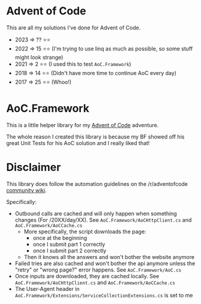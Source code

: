 # Advent of Code

This are all my solutions I've done for Advent of Code.

* 2023 => ?? ⭐⭐
* 2022 => 15 ⭐⭐ (I'm trying to use linq as much as possible, so some stuff might look strange)
* 2021 => 2 ⭐⭐ (I used this to test `AoC.Framework`)
* 2018 => 14 ⭐⭐ (Didn't have more time to continue AoC every day)
* 2017 => 25 ⭐⭐ (Whoo!)

# AoC.Framework

This is a little helper library for my [Advent of Code](https://adventofcode.com) adventure.

The whole reason I created this library is because my BF showed off his great Unit Tests for his AoC solution and I really liked that!

# Disclaimer

This library does follow the automation guidelines on the /r/adventofcode [community wiki](https://www.reddit.com/r/adventofcode/wiki/faqs/automation). 

Specifically:

* Outbound calls are cached and will only happen when something changes (For /20XX/day/XX). See `AoC.Framework/AoCHttpClient.cs` and `AoC.Framework/AoCCache.cs`
  * More specifically, the script downloads the page:
    * once at the beginning
    * once I submit part 1 correctly
    * once I submit part 2 correctly
  * Then it knows all the answers and won't bother the website anymore
* Failed tries are also cached and won't bother the api anymore unless the "retry" or "wrong page?" error happens. See `AoC.Framework/AoC.cs`
* Once inputs are downloaded, they are cached locally. See `AoC.Framework/AoCHttpClient.cs` and `AoC.Framework/AoCCache.cs`
* The User-Agent header in `AoC.Framework/Extensions/ServiceCollectionExtensions.cs` is set to me
